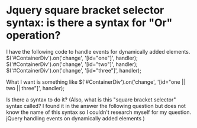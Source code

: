 
# Jquery square bracket selector syntax: is there a syntax for "Or" operation?

I have the following code to handle events for dynamically added elements.
$('#ContainerDiv').on('change', '[id="one"]', handler);
$('#ContainerDiv').on('change', '[id="two"]', handler);
$('#ContainerDiv').on('change', '[id="three"]', handler);

What I want is something like
$('#ContainerDiv').on('change', '[id="one || two || three"]', handler);

Is there a syntax to do it?
(Also, what is this "square bracket selector" syntax called? I found it in the answer the following question but does not know the name of this syntax so I couldn't research myself for my question.
jQuery handling events on dynamically added elements )

        